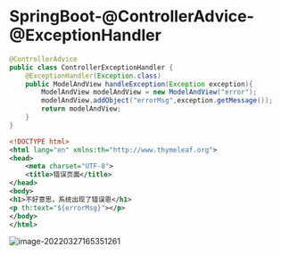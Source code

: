 # SpringBoot-@ControllerAdvice-@ExceptionHandler

```java
@ControllerAdvice
public class ControllerExceptionHandler {
    @ExceptionHandler(Exception.class)
    public ModelAndView handleException(Exception exception){
        ModelAndView modelAndView = new ModelAndView("error");
        modelAndView.addObject("errorMsg",exception.getMessage());
        return modelAndView;
    }
}
```

```xml
<!DOCTYPE html>
<html lang="en" xmlns:th="http://www.thymeleaf.org">
<head>
    <meta charset="UTF-8">
    <title>错误页面</title>
</head>
<body>
<h1>不好意思，系统出现了错误恩</h1>
<p th:text="${errorMsg}"></p>
</body>
</html>
```

![image-20220327165351261](../../../../../spring-learn/%E7%8E%8B%E4%B9%83%E9%86%92%E7%9A%84%E7%AC%94%E8%AE%B0/120-%E6%B1%9F%E5%8D%97%E4%B8%80%E7%82%B9%E9%9B%A8-SpringBoot%E7%9A%84%E6%8F%90%E4%BE%9B@ControllerAdvice%E6%9D%A5%E8%BF%9B%E8%A1%8C%E5%85%A8%E5%B1%80%E5%BC%82%E5%B8%B8%E5%A4%84%E7%90%86.assets/image-20220327165351261.png)

